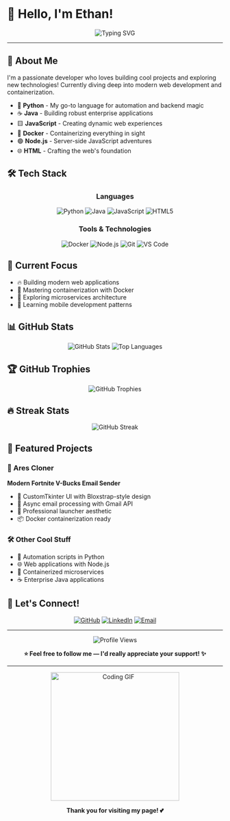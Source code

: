 # 👋 Hello, I'm Ethan!

<div align="center">
  <img src="https://readme-typing-svg.herokuapp.com?font=Fira+Code&pause=1000&color=00D4FF&center=true&vCenter=true&width=435&lines=Python+Developer+%F0%9F%8D%8C;Java+Enthusiast+%E2%98%95;JavaScript+Builder+%F0%9F%8E%9E;Docker+Container+Wizard+%F0%9F%9A%A3;Node.js+Explorer+%F0%9F%8E%AF;HTML+Architect+%F0%9F%8C%9F" alt="Typing SVG" />
</div>

---

## 🚀 About Me

I'm a passionate developer who loves building cool projects and exploring new technologies! Currently diving deep into modern web development and containerization.

- 🐍 **Python** - My go-to language for automation and backend magic
- ☕ **Java** - Building robust enterprise applications
- 🟨 **JavaScript** - Creating dynamic web experiences
- 🐳 **Docker** - Containerizing everything in sight
- 🟢 **Node.js** - Server-side JavaScript adventures
- 🌐 **HTML** - Crafting the web's foundation

## 🛠️ Tech Stack

<div align="center">

### Languages
![Python](https://img.shields.io/badge/Python-3776AB?style=for-the-badge&logo=python&logoColor=white)
![Java](https://img.shields.io/badge/Java-ED8B00?style=for-the-badge&logo=openjdk&logoColor=white)
![JavaScript](https://img.shields.io/badge/JavaScript-F7DF1E?style=for-the-badge&logo=javascript&logoColor=black)
![HTML5](https://img.shields.io/badge/HTML5-E34F26?style=for-the-badge&logo=html5&logoColor=white)

### Tools & Technologies
![Docker](https://img.shields.io/badge/Docker-2496ED?style=for-the-badge&logo=docker&logoColor=white)
![Node.js](https://img.shields.io/badge/Node.js-43853D?style=for-the-badge&logo=node.js&logoColor=white)
![Git](https://img.shields.io/badge/Git-F05032?style=for-the-badge&logo=git&logoColor=white)
![VS Code](https://img.shields.io/badge/VS_Code-007ACC?style=for-the-badge&logo=visual-studio-code&logoColor=white)

</div>

## 🎯 Current Focus

- 🔥 Building modern web applications
- 🐳 Mastering containerization with Docker
- 🚀 Exploring microservices architecture
- 📱 Learning mobile development patterns

## 📊 GitHub Stats

<div align="center">
  <img src="https://github-readme-stats.vercel.app/api?username=ethanstoner&show_icons=true&theme=dark&hide_border=true&count_private=true" alt="GitHub Stats" />
  <img src="https://github-readme-stats.vercel.app/api/top-langs/?username=ethanstoner&layout=compact&theme=dark&hide_border=true" alt="Top Languages" />
</div>

## 🏆 GitHub Trophies

<div align="center">
  <img src="https://github-profile-trophy.vercel.app/?username=ethanstoner&theme=darkhub&no-frame=true&row=1&column=7" alt="GitHub Trophies" />
</div>

## 🔥 Streak Stats

<div align="center">
  <img src="https://github-readme-streak-stats.herokuapp.com/?user=ethanstoner&theme=dark&hide_border=true" alt="GitHub Streak" />
</div>

## 🎨 Featured Projects

### 🐉 Ares Cloner
**Modern Fortnite V-Bucks Email Sender**
- 🎯 CustomTkinter UI with Bloxstrap-style design
- 🚀 Async email processing with Gmail API
- 🎨 Professional launcher aesthetic
- 📦 Docker containerization ready

### 🛠️ Other Cool Stuff
- 🤖 Automation scripts in Python
- 🌐 Web applications with Node.js
- 🐳 Containerized microservices
- ☕ Enterprise Java applications

## 🤝 Let's Connect!

<div align="center">

[![GitHub](https://img.shields.io/badge/GitHub-100000?style=for-the-badge&logo=github&logoColor=white)](https://github.com/ethanstoner)
[![LinkedIn](https://img.shields.io/badge/LinkedIn-0077B5?style=for-the-badge&logo=linkedin&logoColor=white)](https://linkedin.com/in/ethanstoner)
[![Email](https://img.shields.io/badge/Email-D14836?style=for-the-badge&logo=gmail&logoColor=white)](mailto:ethan@example.com)

</div>

---

<div align="center">
  <img src="https://komarev.com/ghpvc/?username=ethanstoner&label=Profile%20views&color=0e75b6&style=flat" alt="Profile Views" />
  
  **⭐ Feel free to follow me — I'd really appreciate your support! ✨**
</div>

---

<div align="center">
  <img src="https://media.giphy.com/media/L1R1tvI9svkIWwpVYr/giphy.gif" alt="Coding GIF" width="300" />
  
  **Thank you for visiting my page! 💕**
</div>
